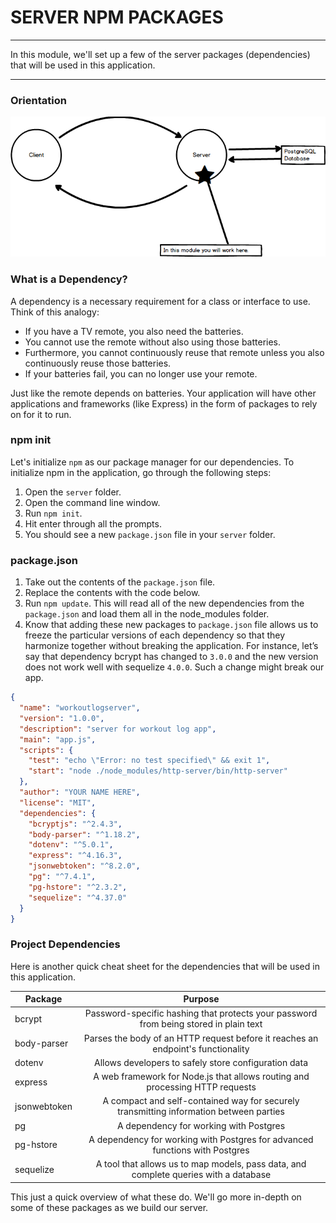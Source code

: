 # SERVER NPM PACKAGES
---
In this module, we'll set up a few of the server packages (dependencies) that will be used in this application.

<hr />

### Orientation
![screenshot](assets/01-clientserverdiagram.png)

### What is a Dependency?
A dependency is a necessary requirement for a class or interface to use.<br>
Think of this analogy: 
* If you have a TV remote, you also need the batteries.
* You cannot use the remote without also using those batteries. 
* Furthermore, you cannot continuously reuse that remote unless you also continuously reuse those batteries.  
* If your batteries fail, you can no longer use your remote. 

Just like the remote depends on batteries. Your application will have other applications and frameworks (like Express) in the form of packages to rely on for it to run.

### npm init
Let's initialize `npm` as our package manager for our dependencies. To initialize npm in the application, go through the following steps:

1. Open the `server` folder.
2. Open the command line window.
3. Run `npm init`.
4. Hit enter through all the prompts. 
5. You should see a new `package.json` file in your `server` folder.

### package.json
1. Take out the contents of the `package.json` file.
2. Replace the contents with the code below.
3. Run `npm update`. This will read all of the new dependencies from the `package.json` and load them all in the node_modules folder.
4. Know that adding these new packages to `package.json` file allows us to freeze the particular versions of each dependency so that they harmonize together without breaking the application. For instance, let’s say that dependency bcrypt has changed to `3.0.0` and the new version does not work well with sequelize `4.0.0`. Such a change might break our app.

```json
{
  "name": "workoutlogserver",
  "version": "1.0.0",
  "description": "server for workout log app",
  "main": "app.js",
  "scripts": {
    "test": "echo \"Error: no test specified\" && exit 1",
    "start": "node ./node_modules/http-server/bin/http-server"
  },
  "author": "YOUR NAME HERE",
  "license": "MIT",
  "dependencies": {
    "bcryptjs": "^2.4.3",
    "body-parser": "^1.18.2",
    "dotenv": "^5.0.1",
    "express": "^4.16.3",
    "jsonwebtoken": "^8.2.0",
    "pg": "^7.4.1",
    "pg-hstore": "^2.3.2",
    "sequelize": "^4.37.0"
  }
}
```

### Project Dependencies
Here is another quick cheat sheet for the dependencies that will be used in this application.

| Package       | Purpose    | 
| ------------- |:-------------:|
| bcrypt        | Password-specific hashing that protects your password from being stored in plain text |
| body-parser   | Parses the body of an HTTP request before it reaches an endpoint's functionality |
| dotenv        | Allows developers to safely store configuration data |
| express       | A web framework for Node.js that allows routing and processing HTTP requests |
| jsonwebtoken  | A compact and self-contained way for securely transmitting information between parties |
| pg            | A dependency for working with Postgres |
| pg-hstore     | A dependency for working with Postgres for advanced functions with Postgres |
| sequelize     | A tool that allows us to map models, pass data, and complete queries with a database |

This just a quick overview of what these do. We'll go more in-depth on some of these packages as we build our server.